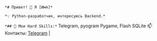 `*# Привет! 👋 Я [Имя]*`

`*💡 Python-разработчик, интересуюсь Backend.*`

`*## 🔧 Мои Hard Skills:*`
Telegram, pyogram
Pygame, Flash
SQLite
📫 Контакты: [Telegram](https://t.me/ZalupkinPro) |
